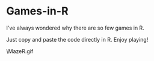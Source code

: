 # Games-in-R
I've always wondered why there are so few games in R.

Just copy and paste the code directly in R. Enjoy playing!

\MazeR.gif

